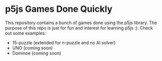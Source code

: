 # p5js Games Done Quickly
This repository contains a bunch of games done using the p5js library. The purpose of this repo is just for fun and interest for learning p5js :). Check out some examples:

 - 15-puzzle (extended for n-puzzle and no AI solver)
 - UNO (coming soon) 
 - Dominoe (coming soon)

